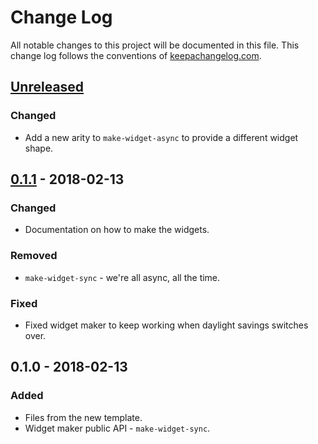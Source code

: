 # Change Log
All notable changes to this project will be documented in this file. This change log follows the conventions of [keepachangelog.com](http://keepachangelog.com/).

## [Unreleased]
### Changed
- Add a new arity to `make-widget-async` to provide a different widget shape.

## [0.1.1] - 2018-02-13
### Changed
- Documentation on how to make the widgets.

### Removed
- `make-widget-sync` - we're all async, all the time.

### Fixed
- Fixed widget maker to keep working when daylight savings switches over.

## 0.1.0 - 2018-02-13
### Added
- Files from the new template.
- Widget maker public API - `make-widget-sync`.

[Unreleased]: https://github.com/your-name/day5/compare/0.1.1...HEAD
[0.1.1]: https://github.com/your-name/day5/compare/0.1.0...0.1.1
